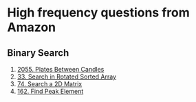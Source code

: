 # High frequency questions from Amazon
## Binary Search
1. [2055. Plates Between Candles](https://leetcode.com/problems/plates-between-candles)
1. [33. Search in Rotated Sorted Array](https://leetcode.com/problems/search-in-rotated-sorted-array) 
1. [74. Search a 2D Matrix](https://leetcode.com/problems/search-a-2d-matrix) 
1. [162. Find Peak Element](https://leetcode.com/problems/find-peak-element/)
